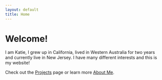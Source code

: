```yaml
---
layout: default
title: Home
---
```


# Welcome!
I am Katie, I grew up in California, lived in Western Australia for two years and currently live in New Jersey. I have many different interests and this is my website!

Check out the [Projects](/projects.html) page or learn more [About Me](/about.html).